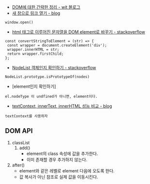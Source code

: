 * [DOM에 대한 간략한 정리 - wit 블로그](https://wit.nts-corp.com/2019/02/14/5522)
* [새 창으로 링크 열기 - blog](https://rocabilly.tistory.com/84)
```
window.open()
```
* [html 태그로 이루어진 문자열을 DOM element로 바꾸기 - stackoverflow](https://stackoverflow.com/a/3104251)
```
const convertStringToElement = (str) => {
 const wrapper = document.createElement('div');
 wrapper.innerHTML = str;
 return wrapper.firstChild;
};
```
* [NodeList 객체인지 확인하기 - stackoverflow](https://stackoverflow.com/a/36857902)
```
NodeList.prototype.isPrototypeOf(nodes)
```
* [element인지 확인하기]
```
el.nodeType 이 undfined가 아니면, element이다.
```
* [textContext, innerText, innerHTML 성능 비교 - blog](https://equal-blog.tistory.com/entry/innerHTML-innerText-textContent-%EB%B8%8C%EB%9D%BC%EC%9A%B0%EC%A0%80%EB%B3%84-%EC%84%B1%EB%8A%A5-%EB%B9%84%EA%B5%90)
```
textContext를 사용하자
```

## DOM API
1. classList
    1. add()
        * element의 class 속성에 값을 추가한다.
        * 이미 존재할 경우 추가하지 않는다.
1. after() 
    * element와 같은 레벨로 element 다음에 오도록 한다.
    * 값 복사가 아닌 참조로 실제 값을 이동시킨다.
    
